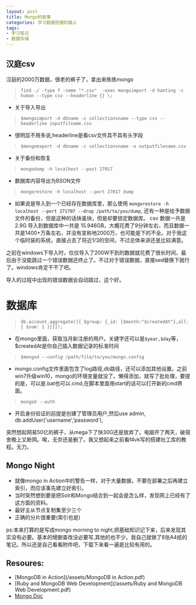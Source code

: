```yaml
---
layout: post
title: Mongo的故事 
categories: 学习数据挖掘的路上
tags: 
- 学习笔记 
- 数据存储
---
```



## 汉庭csv
汉庭的2000万数据，很老的裤子了，拿出来练练mongo
> `find ./ -type f -name "*.csv"  -exec mongoimport -d hanting -c human --type csv --headerline {} \;`

* 关于导入导出
>`$mongoimport -d dbname -c collectionsname --type csv --headerline inputfilname.csv`	
+ 很明显不用多说,headerline是看csv文件具不具有头字段
>`$mongoexport -d dbname -c collectionsname -o outputfilename.csv`

* 关于备份和恢复
> `mongodump -h localhost --post 27017`
+ 数据库内容导出为BSON文件
> `mongorestore -h localhost --port 27017 dump`
+ 如果说是导入到一个已经存在数据库里，那么使用 `mongorestore -h localhost --port 271707 --drop /path/to/you/dump`, 还有一种是给予数据文件的备份，但是这种的话快虽快，但是却要锁定数据库。
csv 数据一共是 2.9G 导入到数据库中一共是 15.946GB，大概花费了9分钟左右，而且数据一共是1400+万条左右，并没有宣称地2000万，也可能是下的不全。对于我这个临时装的系统，直接占去了将近1/3的空间，不过总体来讲还是比较满意。

之前在windows下导入时，仅仅导入了200W不到的数据就花费了很长时间，最后由于没能跳过一个错误数据还终止了。不过对于错误数据，直接sed替换下就行了。windows肯定干不了吧。

导入的过程中出现的错误数据会自动跳过，这个好。

# 数据库

>  `db.account.aggregate([{ $group: {_id: {$month:"$createdAt"},all:{ $sum: 1 }}}]);`

+ 在mongo里面，获取当月新注册的用户。关键字还可以是`$year,$day`等，$createdAt是你自己插入数据记录的标准时间

> ` $mongod --config /path/file/to/you/mongo.config	`

+ mongo.config文件里面包含了log路径,db路径，还可以添加其他设置。之前win7升级win10，mongo的环境变量就没了。懒得添加，就写了批处理，要提的是，可以是.bat也可以.cmd,在脚本里面用start的话可以打开新的cmd界面。

> `mongod --auth`

+ 开启身份验证的前提是创建了管理员用户,然后use admin, db.addUser('username','password'),




突然想起网易50亿的裤子，从mega下了快30G还是放弃了。电脑开了两天，破宿舍晚上又断网。唉，无奈还是删了。我又想起来之前看f4vk写的搭建社工库的教程。无力。
## Mongo Night
* 就像mongo in Action中的警告一样，对于大量数据，不要在部署之后再建立索引，而应该事先建立好索引。
* 当时突然想到要是把Solr和Mongo结合到一起会是怎么样，发现网上已经有了这方面的资料。
* 最好主从节点复制集至少三个
* 正确的分片很重要(索引也是)

ps:本来打算的是写成mongo morning to night,把基础知识记下来，后来发现其实没有必要。基本的增删查改没必要写,其他的也不少，我自己就做了8张A4纸的笔记。所以还是自己看看附件吧，下载下来看一遍是比较有用的。

## Resoures:	

*  [MongoDB in Action](/assets/MongoDB in Action.pdf)
* [Ruby and MongoDB Web Development](/assets/Ruby and MongoDB Web Development.pdf)
* [Mongo Doc](https://docs.mongodb.com/)


